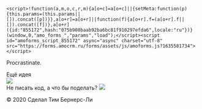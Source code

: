 <html lang="ru">
<head>
  <meta charset="UTF-8">
  <meta name="viewport" content="width=device-width, initial-scale=1.0">
  <meta http-equiv="X-UA-Compatible" content="ie=edge">
  <title>Procrastinate.</title>
  <link rel="stylesheet" href="style.css">
  <link rel="icon" type="image" href="https://code.s3.yandex.net/web-code/js-favicon.ico">
</head>
<body>
  
    <script>!function(a,m,o,c,r,m){a[o+c]=a[o+c]||{setMeta:function(p){this.params=(this.params||[]).concat([p])}},a[o+r]=a[o+r]||function(f){a[o+r].f=(a[o+r].f||[]).concat([f])},a[o+r]({id:"855172",hash:"075b908baab92ba6bc81f910297efda6",locale:"ru"})}(window,0,"amo_forms_","params","load");</script><script id="amoforms_script_855172" async="async" charset="utf-8" src="https://forms.amocrm.ru/forms/assets/js/amoforms.js?1635581734"></script>


 <div class="header">
    <p class="logo">Procrastinate.</p>
    <div class="button">Ещё идея</div>
  </div>

  <img class="image" src="https://code.s3.yandex.net/web-code/procrastinate/9.png">

  <div class="advice">
    <span>Не писать код, а</span>
    <span class="phrase">что бы поделать?</span>
    <img class="cursor" src="https://code.s3.yandex.net/web-code/cursor.gif">
  </div>

  <p class="footer">© 2020 Сделал Тим Бернерс-Ли</p>

  <script src="script.js"></script>

  <script>!function(a,m,o,c,r,m){a[o+c]=a[o+c]||{setMeta:function(p){this.params=(this.params||[]).concat([p])}},a[o+r]=a[o+r]||function(f){a[o+r].f=(a[o+r].f||[]).concat([f])},a[o+r]({id:"855175",hash:"503b53751ca7d7addf6a30bf8097c8da",locale:"ru"})}(window,0,"amo_forms_","params","load");</script><script id="amoforms_script_855175" async="async" charset="utf-8" src="https://forms.amocrm.ru/forms/assets/js/amoforms.js?1635581752"></script>


<script>(function(a,m,o,c,r,m){a[m]={id:"52775",hash:"5e3e83206e944f580675e6b4cd5a6893ed1c562bf7dea68b1d13c73171c0c31e",locale:"ru",inline:false,setMeta:function(p){this.params=(this.params||[]).concat([p])}};a[o]=a[o]||function(){(a[o].q=a[o].q||[]).push(arguments)};var d=a.document,s=d.createElement('script');s.async=true;s.id=m+'_script';s.src='https://gso.amocrm.ru/js/button.js?1637244010';d.head&&d.head.appendChild(s)}(window,0,'amoSocialButton',0,0,'amo_social_button'));</script>

</body>
</html>




